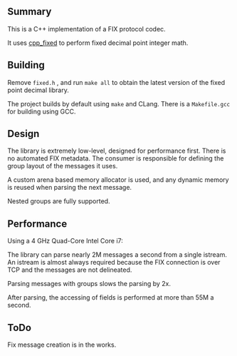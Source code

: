 ## Summary

This is a C++ implementation of a FIX protocol codec.

It uses [cpp_fixed](https://github.com/robaho/cpp_fixed) to perform fixed decimal point integer math.

## Building

Remove `fixed.h` , and run `make all` to obtain the latest version of the fixed point decimal library.

The project builds by default using `make` and CLang. There is a `Makefile.gcc` for building using GCC.

## Design

The library is extremely low-level, designed for performance first. There is no automated FIX metadata. The
consumer is responsible for defining the group layout of the messages it uses.

A custom arena based memory allocator is used, and any dynamic memory is reused when parsing the next message.

Nested groups are fully supported.

## Performance

Using a 4 GHz Quad-Core Intel Core i7:

The library can parse nearly 2M messages a second from a single istream. An istream is almost always required
because the FIX connection is over TCP and the messages are not delineated.

Parsing messages with groups slows the parsing by 2x.

After parsing, the accessing of fields is performed at more than 55M a second.

## ToDo

Fix message creation is in the works.
